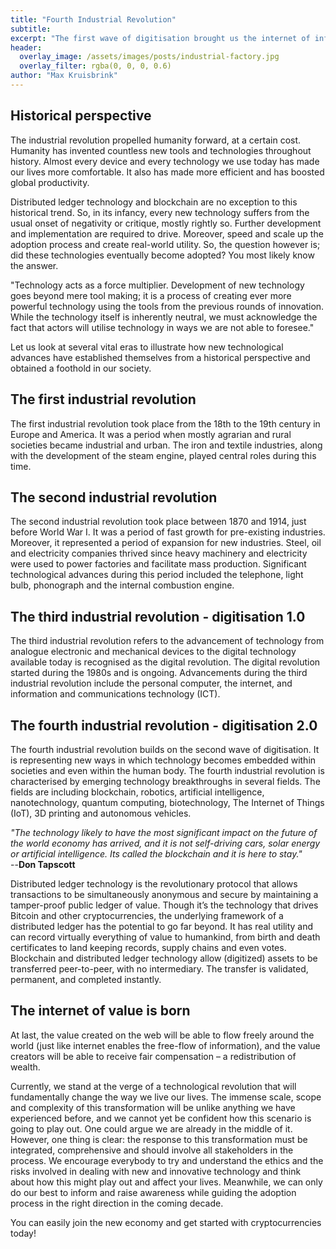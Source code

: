 ```yaml
---
title: "Fourth Industrial Revolution"
subtitle: 
excerpt: "The first wave of digitisation brought us the internet of information. The second wave is bringing us – amongst other things – the internet of value. So, the internet of value is characterised by an additional layer (protocol) which enables nearly free and instant transfer of value. The internet of value is a new, distributed platform that could help us reshape society, communication, business and community. Moreover, it may help us transform, reinvent and innovate human affairs for the better."
header: 
  overlay_image: /assets/images/posts/industrial-factory.jpg
  overlay_filter: rgba(0, 0, 0, 0.6)
author: "Max Kruisbrink"
---
```


## Historical perspective

The industrial revolution propelled humanity forward, at a certain cost. Humanity has invented countless new tools and technologies throughout history. Almost every device and every technology we use today has made our lives more comfortable. It also has made more efficient and has boosted global productivity.

Distributed ledger technology and blockchain are no exception to this historical trend. So, in its infancy, every new technology suffers from the usual onset of negativity or critique, mostly rightly so. Further development and implementation are required to drive. Moreover, speed and scale up the adoption process and create real-world utility. So, the question however is; did these technologies eventually become adopted? You most likely know the answer.

>
"Technology acts as a force multiplier. Development of new technology goes beyond mere tool making; it is a process of creating ever more powerful technology using the tools from the previous rounds of innovation. While the technology itself is inherently neutral, we must acknowledge the fact that actors will utilise technology in ways we are not able to foresee."

Let us look at several vital eras to illustrate how new technological advances have established themselves from a historical perspective and obtained a foothold in our society.

## The first industrial revolution 

The first industrial revolution took place from the 18th to the 19th century in Europe and America. It was a period when mostly agrarian and rural societies became industrial and urban. The iron and textile industries, along with the development of the steam engine, played central roles during this time.

## The second industrial revolution 

The second industrial revolution  took place between 1870 and 1914, just before World War I. It was a period of fast growth for pre-existing industries. Moreover, it  represented a period of expansion for new industries. Steel, oil and electricity companies thrived since heavy machinery and electricity were used to power factories and facilitate mass production. Significant technological advances during this period included the telephone, light bulb, phonograph and the internal combustion engine.

## The third industrial revolution - digitisation 1.0

The third industrial revolution refers to the advancement of technology from analogue electronic and mechanical devices to the digital technology available today is recognised as the digital revolution. The digital revolution started during the 1980s and is ongoing. Advancements during the third industrial revolution include the personal computer, the internet, and information and communications technology (ICT).

## The fourth industrial revolution - digitisation 2.0

The fourth industrial revolution builds on the second wave of digitisation. It is representing new ways in which technology becomes embedded within societies and even within the human body. The fourth industrial revolution is characterised by emerging technology breakthroughs in several fields. The fields are including blockchain, robotics, artificial intelligence, nanotechnology, quantum computing, biotechnology, The Internet of Things (IoT), 3D printing and autonomous vehicles.

>
*"The technology likely to have the most significant impact on the future of the world economy has arrived, and it is not self-driving cars, solar energy or artificial intelligence. Its called the blockchain and it is here to stay."*<br> --**Don Tapscott**

Distributed ledger technology is the revolutionary protocol that allows transactions to be simultaneously anonymous and secure by maintaining a tamper-proof public ledger of value. Though it’s the technology that drives Bitcoin and other cryptocurrencies, the underlying framework of a distributed ledger has the potential to go far beyond. It has real utility and can record virtually everything of value to humankind, from birth and death certificates to land keeping records, supply chains and even votes. Blockchain and distributed ledger technology allow (digitized) assets to be transferred peer-to-peer, with no intermediary. The transfer is validated, permanent, and completed instantly. 

## The internet of value is born

At last, the value created on the web will be able to flow freely around the world (just like internet enables the free-flow of information), and the value creators will be able to receive fair compensation – a redistribution of wealth.

Currently, we stand at the verge of a technological revolution that will fundamentally change the way we live our lives. The immense scale, scope and complexity of this transformation will be unlike anything we have experienced before, and we cannot yet be confident how this scenario is going to play out. One could argue we are already in the middle of it. However, one thing is clear: the response to this transformation must be integrated, comprehensive and should involve all stakeholders in the process. We encourage everybody to try and understand the ethics and the risks involved in dealing with new and innovative technology and think about how this might play out and affect your lives. Meanwhile, we can only do our best to inform and raise awareness while guiding the adoption process in the right direction in the coming decade.

You can easily join the new economy and get started with cryptocurrencies today! 